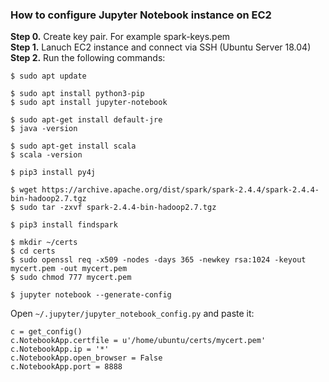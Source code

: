 ### How to configure Jupyter Notebook instance on EC2

**Step 0.** Create key pair. For example spark-keys.pem  
**Step 1.** Lanuch EC2 instance and connect via SSH (Ubuntu Server 18.04)  
**Step 2.** Run the following commands:
```
$ sudo apt update

$ sudo apt install python3-pip
$ sudo apt install jupyter-notebook

$ sudo apt-get install default-jre
$ java -version

$ sudo apt-get install scala
$ scala -version

$ pip3 install py4j

$ wget https://archive.apache.org/dist/spark/spark-2.4.4/spark-2.4.4-bin-hadoop2.7.tgz
$ sudo tar -zxvf spark-2.4.4-bin-hadoop2.7.tgz

$ pip3 install findspark

$ mkdir ~/certs
$ cd certs
$ sudo openssl req -x509 -nodes -days 365 -newkey rsa:1024 -keyout mycert.pem -out mycert.pem
$ sudo chmod 777 mycert.pem

$ jupyter notebook --generate-config
```
Open `~/.jupyter/jupyter_notebook_config.py` and paste it:
```
c = get_config()
c.NotebookApp.certfile = u'/home/ubuntu/certs/mycert.pem'
c.NotebookApp.ip = '*'
c.NotebookApp.open_browser = False
c.NotebookApp.port = 8888
```




